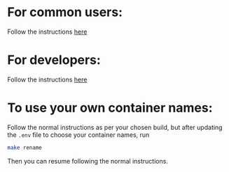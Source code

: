# For common users:
Follow the instructions [here](https://docs.librephotos.com/1/standard_install/)

# For developers:
Follow the instructions [here](https://docs.librephotos.com/1/dev_install/)

# To use your own container names:
Follow the normal instructions as per your chosen build, but after updating the `.env` file to choose your container names, run 
``` sh
make rename
```
Then you can resume following the normal instructions.

